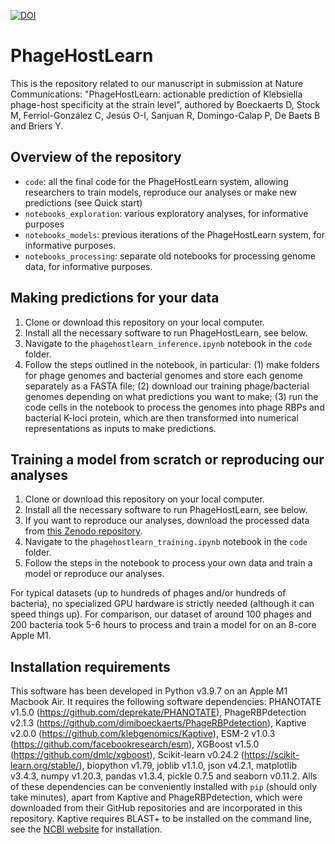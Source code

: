 [![DOI](https://zenodo.org/badge/345181329.svg)](https://zenodo.org/badge/latestdoi/345181329)

# PhageHostLearn

This is the repository related to our manuscript in submission at Nature Communications:
"PhageHostLearn: actionable prediction of Klebsiella phage-host specificity at the strain level", authored by Boeckaerts D, Stock M, Ferriol-González C, Jesús O-I, Sanjuan R, Domingo-Calap P, De Baets B and Briers Y.

## Overview of the repository
- `code`: all the final code for the PhageHostLearn system, allowing researchers to train models, reproduce our analyses or make new predictions (see Quick start)
- `notebooks_exploration`: various exploratory analyses, for informative purposes
- `notebooks_models`: previous iterations of the PhageHostLearn system, for informative purposes.
- `notebooks_processing`: separate old notebooks for processing genome data, for informative purposes.

## Making predictions for your data
1. Clone or download this repository on your local computer.
2. Install all the necessary software to run PhageHostLearn, see below.
3. Navigate to the `phagehostlearn_inference.ipynb` notebook in the `code` folder.
4. Follow the steps outlined in the notebook, in particular: (1) make folders for phage genomes and bacterial genomes and store each genome separately as a FASTA file; (2) download our training phage/bacterial genomes depending on what predictions you want to make; (3) run the code cells in the notebook to process the genomes into phage RBPs and bacterial K-loci protein, which are then transformed into numerical representations as inputs to make predictions.

## Training a model from scratch or reproducing our analyses
1. Clone or download this repository on your local computer.
2. Install all the necessary software to run PhageHostLearn, see below.
3. If you want to reproduce our analyses, download the processed data from [this Zenodo repository](https://doi.org/10.5281/zenodo.8095914).
3. Navigate to the `phagehostlearn_training.ipynb` notebook in the `code` folder.
4. Follow the steps in the notebook to process your own data and train a model or reproduce our analyses.

For typical datasets (up to hundreds of phages and/or hundreds of bacteria), no specialized GPU hardware is strictly needed (although it can speed things up). For comparison, our dataset of around 100 phages and 200 bacteria took 5-6 hours to process and train a model for on an 8-core Apple M1.

## Installation requirements
This software has been developed in Python v3.9.7 on an Apple M1 Macbook Air. It requires the following software dependencies: PHANOTATE v1.5.0 (https://github.com/deprekate/PHANOTATE), PhageRBPdetection v2.1.3 (https://github.com/dimiboeckaerts/PhageRBPdetection), Kaptive v2.0.0 (https://github.com/klebgenomics/Kaptive), ESM-2 v1.0.3 (https://github.com/facebookresearch/esm), XGBoost v1.5.0 (https://github.com/dmlc/xgboost), Scikit-learn v0.24.2 (https://scikit-learn.org/stable/), biopython v1.79, joblib v1.1.0, json v4.2.1, matplotlib v3.4.3, numpy v1.20.3, pandas v1.3.4, pickle 0.7.5 and seaborn v0.11.2. Alls of these dependencies can be conveniently installed with `pip` (should only take minutes), apart from Kaptive and PhageRBPdetection, which were downloaded from their GitHub repositories and are incorporated in this repository. Kaptive requires BLAST+ to be installed on the command line, see the [NCBI website](http://www.ncbi.nlm.nih.gov/books/NBK279690/) for installation.